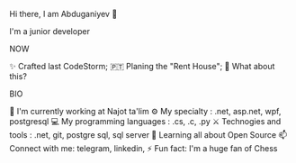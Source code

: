 Hi there, I am Abduganiyev 👋

I'm a junior developer

NOW

✨ Crafted last CodeStorm;
🇵🇹 Planing the "Rent House";
🍑 What about this?

BIO

🏢 I'm currently working at Najot ta'lim
⚙️ My specialty : .net, asp.net, wpf, postgresql
💻 My programming languages : .cs, .c, .py
⚔️ Technogies and tools : .net, git, postgre sql, sql server
🌱 Learning all about Open Source
📫 Connect with me: telegram, linkedin,
⚡️ Fun fact: I'm a huge fan of Chess
